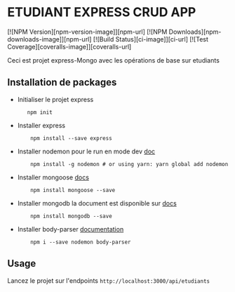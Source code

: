 # ETUDIANT EXPRESS CRUD APP 
[![NPM Version][npm-version-image]][npm-url]
[![NPM Downloads][npm-downloads-image]][npm-url]
[![Build Status][ci-image]][ci-url]
[![Test Coverage][coveralls-image]][coveralls-url]

Ceci est projet express-Mongo avec les opérations de base sur etudiants

## Installation de packages
-   Initialiser le projet express

     ```
        npm init
    ```
- Installer express 
    ```
        npm install --save express
    ```
- Installer nodemon pour le run en mode dev [doc](https://www.npmjs.com/package/nodemon)
    ```
        npm install -g nodemon # or using yarn: yarn global add nodemon
    ```
- Installer mongoose [docs](https://mongoosejs.com/docs/index.html)
    ```
        npm install mongoose --save
    ```
-  Installer mongodb la document est disponible sur [docs](https://cloud.mongodb.com/)
    ```
        npm install mongodb --save
    ````
- Installer body-parser [documentation](https://www.npmjs.com/package/body-parser)
    ````
        npm i --save nodemon body-parser
    ````
## Usage

Lancez le projet sur l'endpoints `http://localhost:3000/api/etudiants`

